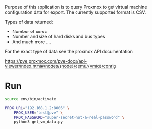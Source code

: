 Purpose of this application is to query Proxmox to get virtual machine configuration data for export. The currently supported format is CSV.

Types of data returned:

- Number of cores
- Number and size of hard disks and bus types
- And much more ....

For the exact type of data see the proxmox API documentation

https://pve.proxmox.com/pve-docs/api-viewer/index.html#/nodes/{node}/qemu/{vmid}/config

# Run

```bash
source env/bin/activate

PROX_URL="192.168.1.2:8006" \
    PROX_USER="test@pve" \
    PROX_PASSWORD="super-secret-not-a-real-password" \
    python3 get_vm_data.py
```
